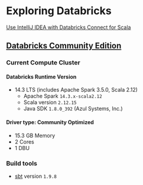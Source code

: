 # Exploring Databricks

[Use IntelliJ IDEA with Databricks Connect for Scala](https://docs.databricks.com/en/dev-tools/databricks-connect/scala/intellij-idea.html)

## [Databricks Community Edition](https://community.cloud.databricks.com/)

### Current Compute Cluster

#### Databricks Runtime Version
- 14.3 LTS (includes Apache Spark 3.5.0, Scala 2.12)
  - Apache Spark `14.3.x-scala2.12`
  - Scala version `2.12.15`
  - Java SDK `1.8.0_392` (Azul Systems, Inc.)
 
#### Driver type: Community Optimized
- 15.3 GB Memory
- 2 Cores
- 1 DBU

### Build tools
- [sbt](https://www.scala-sbt.org/) version `1.9.8`
